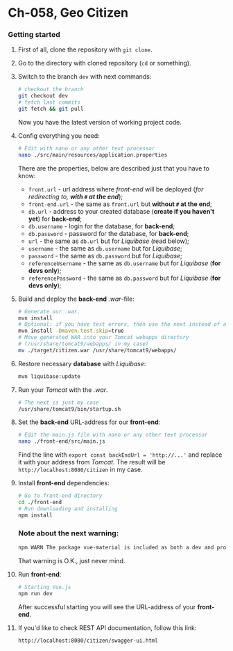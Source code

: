 # Ch-058, Geo Citizen
### Getting started
1) First of all, clone the repository with `git clone`.
1) Go to the directory with cloned repository (`cd` or something).
1) Switch to the branch `dev` with next commands:
	```bash
	# checkout the branch
	git checkout dev
	# fetch last commits
	git fetch && git pull
	```
	Now you have the latest version of working project code.
1) Config everything you need:
	```bash
	# Edit with nano or any other text processor
	nano ./src/main/resources/application.properties
	```
	There are the properties, below are described just that you have to know:
	 - `front.url` - url address where _front-end_ will be deployed (_for redirecting to, __with `#` at the end___);
     - `front-end.url` - the same as `front.url` but __without `#` at the end__;
	 - `db.url` - address to your created database (__create if you haven't yet__) for __back-end__;
	 - `db.username` - login for the database, for __back-end__;
	 - `db.password` - password for the database, for __back-end__;
	 - `url` - the same as `db.url` but for _Liquibase_ (read below);
	 - `username` - the same as `db.username` but for _Liquibase_;
	 - `password` - the same as `db.password` but for _Liquibase_;
	 - `referenceUsername` - the same as `db.username` but for _Liquibase_ (__for devs only__);
	 - `referencePassword` - the same as `db.password` but for _Liquibase_ (__for devs only__);
1) Build and deploy the __back-end__ _.war_-file:
	```bash
	# Generate our .war.
	mvn install
	# Optional: if you have test errors, then use the next instead of above:
	mvn install -Dmaven.test.skip=true
	# Move generated WAR into your Tomcat webapps directory
	# (/usr/share/tomcat9/webapps/ in my case)
	mv ./target/citizen.war /usr/share/tomcat9/webapps/
	```
1) Restore necessary __database__ with _Liquibase_:
	```bash
	mvn liquibase:update
	```
1) Run your _Tomcat_ with the _.war_.
	```bash
	# The next is just my case
	/usr/share/tomcat9/bin/startup.sh
	```
1) Set the __back-end__ URL-address for our __front-end__:
	```bash
	# Edit the main.js file with nano or any other text processor
	nano ./front-end/src/main.js
	```
	Find the line with `export const backEndUrl = 'http://...'` and replace it with your address from _Tomcat_.
	The result will be `http://localhost:8080/citizen` in my case.
1) Install __front-end__ dependencies:
	```bash
	# Go to front-end directory
	cd ./front-end
	# Run downloading and installing
	npm install
	```
	### Note about the next warning:
    ```bash
    npm WARN The package vue-material is included as both a dev and production dependency.
    ```
    That warning is O.K., just never mind.
1) Run __front-end__:
	```bash
	# Starting Vue.js
	npm run dev
	```
	After successful starting you will see the URL-address of your __front-end__.
	
1) If you'd like to check REST API documentation, follow this link:
 
    `http://localhost:8080/citizen/swagger-ui.html`

